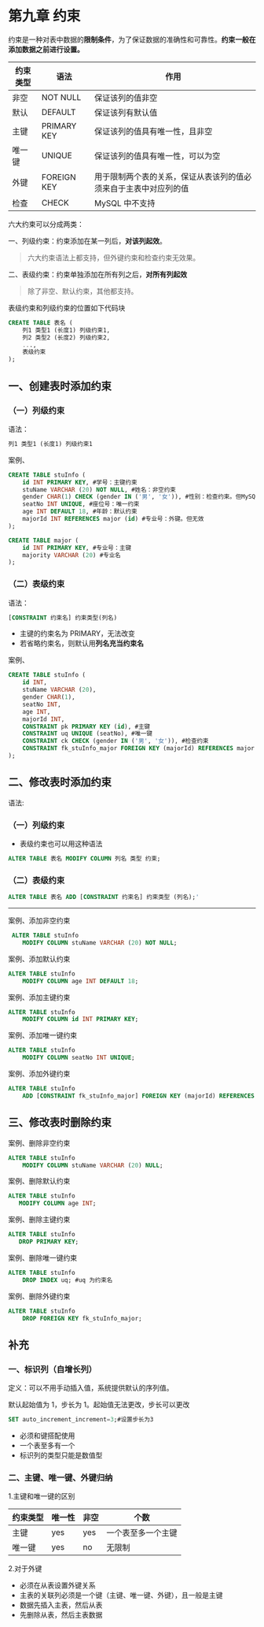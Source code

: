 # 第九章 约束


约束是一种对表中数据的**限制条件**，为了保证数据的准确性和可靠性。**约束一般在添加数据之前进行设置。**

| 约束类型 | 语法        | 作用                                                         |
| -------- | ----------- | ------------------------------------------------------------ |
| 非空     | NOT NULL    | 保证该列的值非空                                             |
| 默认     | DEFAULT     | 保证该列有默认值                                             |
| 主键     | PRIMARY KEY | 保证该列的值具有唯一性，且非空                               |
| 唯一键   | UNIQUE      | 保证该列的值具有唯一性，可以为空                             |
| 外键     | FOREIGN KEY | 用于限制两个表的关系，保证从表该列的值必须来自于主表中对应列的值 |
| 检查     | CHECK       | MySQL 中不支持                                               |

六大约束可以分成两类：

一、列级约束：约束添加在某一列后，**对该列起效**。
>六大约束语法上都支持，但外键约束和检查约束无效果。

二、表级约束：约束单独添加在所有列之后，**对所有列起效**
>除了非空、默认约束，其他都支持。

表级约束和列级约束的位置如下代码块
```sql
CREATE TABLE 表名 (
    列1 类型1 (长度1) 列级约束1,
    列2 类型2 (长度2) 列级约束2,
    ...,
    表级约束
);
```

## 一、创建表时添加约束

### （一）列级约束
语法：
 ```sql
列1 类型1 (长度1) 列级约束1
 ```
案例、
```sql
CREATE TABLE stuInfo (
    id INT PRIMARY KEY, #学号：主键约束
    stuName VARCHAR (20) NOT NULL, #姓名：非空约束
    gender CHAR(1) CHECK (gender IN ('男', '女')), #性别：检查约束。但MySQL不支持
    seatNo INT UNIQUE, #座位号：唯一约束
    age INT DEFAULT 18, #年龄：默认约束
    majorId INT REFERENCES major (id) #专业号：外键。但无效
);
```
```sql
CREATE TABLE major (
    id INT PRIMARY KEY, #专业号：主键
    majority VARCHAR (20) #专业名
);
```
### （二）表级约束
语法：
```sql
[CONSTRAINT 约束名] 约束类型(列名)
```
- 主键的约束名为 PRIMARY，无法改变
- 若省略约束名，则默认用**列名充当约束名**

案例、
```sql
CREATE TABLE stuInfo (
    id INT,
    stuName VARCHAR (20),
    gender CHAR(1),
    seatNo INT,
    age INT,
    majorId INT,
    CONSTRAINT pk PRIMARY KEY (id), #主键
    CONSTRAINT uq UNIQUE (seatNo), #唯一键
    CONSTRAINT ck CHECK (gender IN ('男', '女')), #检查约束
    CONSTRAINT fk_stuInfo_major FOREIGN KEY (majorId) REFERENCES major (id) #外键约束
);
```
## 二、修改表时添加约束
语法:

### （一）列级约束
- 表级约束也可以用这种语法
```sql
ALTER TABLE 表名 MODIFY COLUMN 列名 类型 约束;
```
### （二）表级约束
```sql
ALTER TABLE 表名 ADD [CONSTRAINT 约束名] 约束类型 (列名);'
```

<hr/>

案例、添加非空约束
```sql
 ALTER TABLE stuInfo
    MODIFY COLUMN stuName VARCHAR (20) NOT NULL;
```
案例、添加默认约束
```sql
ALTER TABLE stuInfo
    MODIFY COLUMN age INT DEFAULT 18;
```
案例、添加主键约束
```sql
ALTER TABLE stuInfo
    MODIFY COLUMN id INT PRIMARY KEY;
```
案例、添加唯一键约束
```sql
ALTER TABLE stuInfo
    MODIFY COLUMN seatNo INT UNIQUE;
```
案例、添加外键约束
```sql
ALTER TABLE stuInfo
    ADD [CONSTRAINT fk_stuInfo_major] FOREIGN KEY (majorId) REFERENCES major (id);
```
## 三、修改表时删除约束
案例、删除非空约束
```sql
ALTER TABLE stuInfo
    MODIFY COLUMN stuName VARCHAR (20) NULL;
```
案例、删除默认约束
 ```sql
ALTER TABLE stuInfo
    MODIFY COLUMN age INT;
 ```
案例、删除主键约束
 ```sql
ALTER TABLE stuInfo
    DROP PRIMARY KEY;
 ```
案例、删除唯一键约束
```sql
ALTER TABLE stuInfo
    DROP INDEX uq; #uq 为约束名
```
案例、删除外键约束
```sql
ALTER TABLE stuInfo
	DROP FOREIGN KEY fk_stuInfo_major;
```
 ## 补充   
 ### 一、标识列（自增长列）
 定义：可以不用手动插入值，系统提供默认的序列值。

 默认起始值为 1，步长为 1。起始值无法更改，步长可以更改
 ```sql
 SET auto_increment_increment=3;#设置步长为3
 ```
 - 必须和键搭配使用
 - 一个表至多有一个
 - 标识列的类型只能是数值型
 ### 二、主键、唯一键、外键归纳
 1.主键和唯一键的区别

| 约束类型 | 唯一性 | 非空 | 个数               |
| -------- | ------ | ---- | ------------------ |
| 主键     | yes    | yes  | 一个表至多一个主键 |
| 唯一键   | yes    | no   | 无限制             |

2.对于外键

- 必须在从表设置外键关系
- 主表的关联列必须是一个键（主键、唯一键、外键），且一般是主键
- 数据先插入主表，然后从表
- 先删除从表，然后主表数据